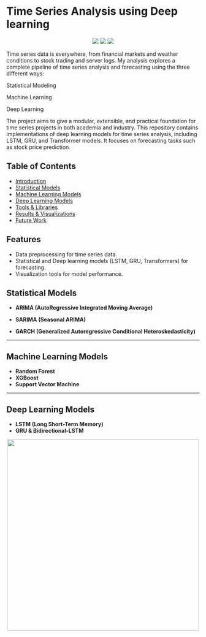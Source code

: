 <h1>Time Series Analysis using Deep learning </h1>
<p align="center"> <img src="https://img.shields.io/badge/domain-time%20series%20forecasting-blue" /> <img src="https://img.shields.io/badge/methods-Statistical%20%7C%20ML%20%7C%20DL-green" /> <img src="https://img.shields.io/badge/status-In progress%20-important" /> </p>

Time series data is everywhere, from financial markets and weather conditions to stock trading and server logs. My analysis explores a complete pipeline of time series analysis and forecasting using the three different ways:

Statistical Modeling

Machine Learning

Deep Learning

The project aims to give a modular, extensible, and practical foundation for time series projects in both academia and industry.
This repository contains implementations of deep learning models for time series analysis, including LSTM, GRU, and Transformer models. It focuses on forecasting tasks such as stock price prediction.

##  Table of Contents

  - [Introduction](#-introduction)
  - [Statistical Models](#-statistical-models)
  - [Machine Learning Models](#-machine-learning-models)
  - [Deep Learning Models](#-deep-learning-models)
  - [Tools & Libraries](#️-tools--libraries)
  - [Results & Visualizations](#-results--visualizations)
  - [Future Work](#-future-work)



## Features
- Data preprocessing for time series data.
- Statistical and Deep learning models (LSTM, GRU, Transformers) for forecasting.
- Visualization tools for model performance.

##  Statistical Models

- **ARIMA (AutoRegressive Integrated Moving Average)**



- **SARIMA (Seasonal ARIMA)**

- **GARCH (Generalized Autoregressive Conditional Heteroskedasticity)**


---

##  Machine Learning Models

- **Random Forest**
- **XGBoost**
- **Support Vector Machine**





---

##  Deep Learning Models

- **LSTM (Long Short-Term Memory)**
- **GRU & Bidirectional-LSTM**

<p align="center">
  <img src="https://miro.medium.com/v2/resize:fit:800/format:webp/1*vYpKL1PjVPjLbU7S6xKkYg.gif" width="500"/>
</p>

